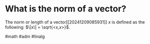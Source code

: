 # What is the norm of a vector? 
The norm or length of a vector[[20241209085931]] $x$ is defined as the following: $\|x\| = \sqrt{<x,x>}$.

#math #adm #linalg